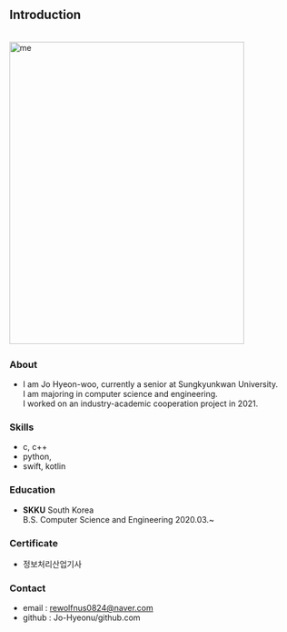 
## Introduction

<br>
<img src = "조현우.JPG" width = 413px height = 531px title = "me"/>

### About

+ I am Jo Hyeon-woo, currently a senior at Sungkyunkwan University.
  <br>I am majoring in computer science and engineering.
  <br> I worked on an industry-academic cooperation project in 2021.
  
### Skills
+ c, c++
+ python, 
+ swift, kotlin

### Education
+ **SKKU** South Korea
  <br/>
  B.S. Computer Science and Engineering 2020.03.~

### Certificate
+ 정보처리산업기사

### Contact

+ email : rewolfnus0824@naver.com
+ github : Jo-Hyeonu/github.com

